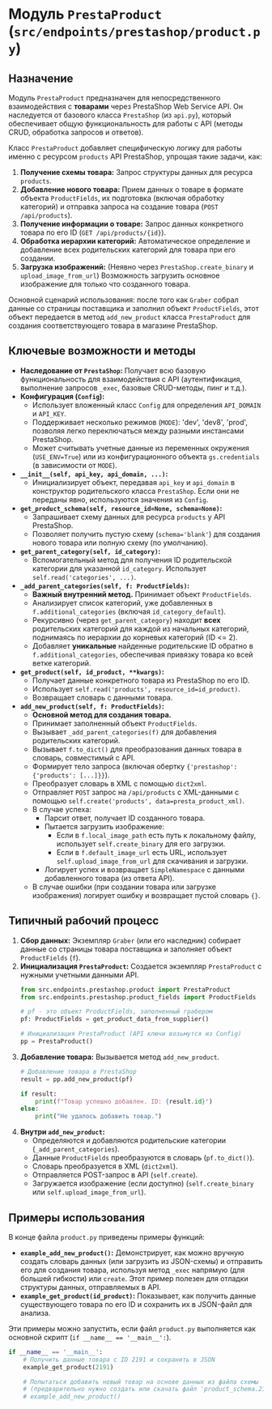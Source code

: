 
# Модуль `PrestaProduct` (`src/endpoints/prestashop/product.py`)

## Назначение

Модуль `PrestaProduct` предназначен для непосредственного взаимодействия с **товарами** через PrestaShop Web Service API. Он наследуется от базового класса `PrestaShop` (из `api.py`), который обеспечивает общую функциональность для работы с API (методы CRUD, обработка запросов и ответов).

Класс `PrestaProduct` добавляет специфическую логику для работы именно с ресурсом `products` API PrestaShop, упрощая такие задачи, как:

1.  **Получение схемы товара:** Запрос структуры данных для ресурса `products`.
2.  **Добавление нового товара:** Прием данных о товаре в формате объекта `ProductFields`, их подготовка (включая обработку категорий) и отправка запроса на создание товара (`POST /api/products`).
3.  **Получение информации о товаре:** Запрос данных конкретного товара по его ID (`GET /api/products/{id}`).
4.  **Обработка иерархии категорий:** Автоматическое определение и добавление всех родительских категорий для товара при его создании.
5.  **Загрузка изображений:** (Неявно через `PrestaShop.create_binary` и `upload_image_from_url`) Возможность загрузить основное изображение для только что созданного товара.

Основной сценарий использования: после того как `Graber` собрал данные со страницы поставщика и заполнил объект `ProductFields`, этот объект передается в метод `add_new_product` класса `PrestaProduct` для создания соответствующего товара в магазине PrestaShop.

## Ключевые возможности и методы

*   **Наследование от `PrestaShop`:** Получает всю базовую функциональность для взаимодействия с API (аутентификация, выполнение запросов `_exec`, базовые CRUD-методы, пинг и т.д.).
*   **Конфигурация (`Config`):**
    *   Использует вложенный класс `Config` для определения `API_DOMAIN` и `API_KEY`.
    *   Поддерживает несколько режимов (`MODE`): 'dev', 'dev8', 'prod', позволяя легко переключаться между разными инстансами PrestaShop.
    *   Может считывать учетные данные из переменных окружения (`USE_ENV=True`) или из конфигурационного объекта `gs.credentials` (в зависимости от `MODE`).
*   **`__init__(self, api_key, api_domain, ...)`:**
    *   Инициализирует объект, передавая `api_key` и `api_domain` в конструктор родительского класса `PrestaShop`. Если они не переданы явно, используются значения из `Config`.
*   **`get_product_schema(self, resource_id=None, schema=None)`:**
    *   Запрашивает схему данных для ресурса `products` у API PrestaShop.
    *   Позволяет получить пустую схему (`schema='blank'`) для создания нового товара или полную схему (по умолчанию).
*   **`get_parent_category(self, id_category)`:**
    *   Вспомогательный метод для получения ID родительской категории для указанной `id_category`. Использует `self.read('categories', ...)`.
*   **`_add_parent_categories(self, f: ProductFields)`:**
    *   **Важный внутренний метод.** Принимает объект `ProductFields`.
    *   Анализирует список категорий, уже добавленных в `f.additional_categories` (включая `id_category_default`).
    *   Рекурсивно (через `get_parent_category`) находит **всех** родительских категорий для каждой из начальных категорий, поднимаясь по иерархии до корневых категорий (ID <= 2).
    *   Добавляет **уникальные** найденные родительские ID обратно в `f.additional_categories`, обеспечивая привязку товара ко всей ветке категорий.
*   **`get_product(self, id_product, **kwargs)`:**
    *   Получает данные конкретного товара из PrestaShop по его ID.
    *   Использует `self.read('products', resource_id=id_product)`.
    *   Возвращает словарь с данными товара.
*   **`add_new_product(self, f: ProductFields)`:**
    *   **Основной метод для создания товара.**
    *   Принимает заполненный объект `ProductFields`.
    *   Вызывает `_add_parent_categories(f)` для добавления родительских категорий.
    *   Вызывает `f.to_dict()` для преобразования данных товара в словарь, совместимый с API.
    *   Формирует тело запроса (включая обертку `{'prestashop': {'products': [...]}}`).
    *   Преобразует словарь в XML с помощью `dict2xml`.
    *   Отправляет `POST` запрос на `/api/products` с XML-данными с помощью `self.create('products', data=presta_product_xml)`.
    *   В случае успеха:
        *   Парсит ответ, получает ID созданного товара.
        *   Пытается загрузить изображение:
            *   Если в `f.local_image_path` есть путь к локальному файлу, использует `self.create_binary` для его загрузки.
            *   Если в `f.default_image_url` есть URL, использует `self.upload_image_from_url` для скачивания и загрузки.
        *   Логирует успех и возвращает `SimpleNamespace` с данными добавленного товара (из ответа API).
    *   В случае ошибки (при создании товара или загрузке изображения) логирует ошибку и возвращает пустой словарь `{}`.

## Типичный рабочий процесс

1.  **Сбор данных:** Экземпляр `Graber` (или его наследник) собирает данные со страницы товара поставщика и заполняет объект `ProductFields` (`f`).
2.  **Инициализация `PrestaProduct`:** Создается экземпляр `PrestaProduct` с нужными учетными данными API.
    ```python
    from src.endpoints.prestashop.product import PrestaProduct
    from src.endpoints.prestashop.product_fields import ProductFields

    # pf - это объект ProductFields, заполненный грабером
    pf: ProductFields = get_product_data_from_supplier()

    # Инициализация PrestaProduct (API ключи возьмутся из Config)
    pp = PrestaProduct()
    ```
3.  **Добавление товара:** Вызывается метод `add_new_product`.
    ```python
    # Добавление товара в PrestaShop
    result = pp.add_new_product(pf)

    if result:
        print(f"Товар успешно добавлен. ID: {result.id}")
    else:
        print("Не удалось добавить товар.")
    ```
4.  **Внутри `add_new_product`:**
    *   Определяются и добавляются родительские категории (`_add_parent_categories`).
    *   Данные `ProductFields` преобразуются в словарь (`pf.to_dict()`).
    *   Словарь преобразуется в XML (`dict2xml`).
    *   Отправляется POST-запрос в API (`self.create`).
    *   Загружается изображение (если доступно) (`self.create_binary` или `self.upload_image_from_url`).

## Примеры использования

В конце файла `product.py` приведены примеры функций:

*   **`example_add_new_product()`:** Демонстрирует, как можно вручную создать словарь данных (или загрузить из JSON-схемы) и отправить его для создания товара, используя метод `_exec` напрямую (для большей гибкости) или `create`. Этот пример полезен для отладки структуры данных, отправляемых в API.
*   **`example_get_product(id_product)`:** Показывает, как получить данные существующего товара по его ID и сохранить их в JSON-файл для анализа.

Эти примеры можно запустить, если файл `product.py` выполняется как основной скрипт (`if __name__ == '__main__':`).

```python
if __name__ == '__main__':
    # Получить данные товара с ID 2191 и сохранить в JSON
    example_get_product(2191)

    # Попытаться добавить новый товар на основе данных из файла схемы
    # (предварительно нужно создать или скачать файл 'product_schema.2191_....json')
    # example_add_new_product()
